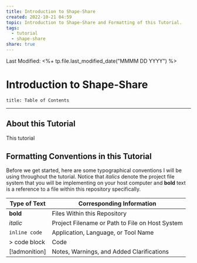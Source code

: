 ```yaml
---  
title: Introduction to Shape-Share  
created: 2022-10-21 04:59  
topic: Introduction to Shape-Share and Formatting of this Tutorial.  
tags:  
  - tutorial  
  - shape-share  
share: true  
---  
```

  
Last Modified: <%+ tp.file.last_modified_date("MMMM DD YYYY") %>  
  
# Introduction to Shape-Share  
  
```toc  
title: Table of Contents  
```  
---  
##  About this Tutorial  
  
This tutorial   
  
  
  
## Formatting Conventions in this Tutorial  
  
Before we get started, here are some typographical conventions I will be using throughout the tutorial. Notice that *italics* denote the project file system that you will be implementing on your host computer and **bold** text is a reference to a file within this repository specifically.   
  
| Type of Text    | Corresponding Information                                        |  
| ------------- | ----------------------------------------------- |  
| **bold**      | Files Within this Repository            |  
| *italic*      | Project Filename or Path to File on Host System |  
| `inline code` | Application, Language, or Tool Name                           |  
| > code block  | Code                                            |  
| [!admonition] | Notes, Warnings, and Added Clarifications                                                |  
  
  
